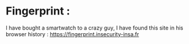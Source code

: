 # Fingerprint : 
I have bought a smartwatch to a crazy guy, I have found this site in his browser history : https://fingerprint.insecurity-insa.fr
